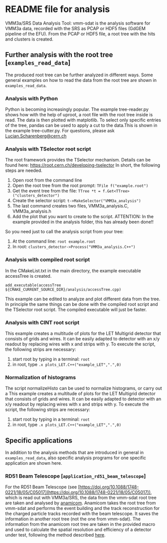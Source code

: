 # README file for analysis

VMM3a/SRS Data Analysis Tool: 
vmm-sdat is the analysis software for VMM3a data, recorded with the SRS as PCAP or HDF5 files (GdGEM pipeline of the EFU). From the PCAP or HDF5 file, a root tree with the hits and clusters is created. 


## Further analysis with the root tree [`examples_read_data`]

The produced root tree can be further analyzed in different ways. Some general examples on how to read the data from the root tree are shown in `examples_read_data`.


### Analysis with Python
Python is becoming increasingly popular. The example tree-reader.py shows how with the help of uproot, a root file with the root tree inside is read. The data is then plotted with matplotlib. 
To select only specific entries of the tree, pandas can be used to apply a cut to the data.This is shown in the example tree-cutter.py.
For questions, please ask Lucian.Scharenberg@cern.ch


### Analysis with TSelector root script
The root framework provides the TSelector mechanism. Details can be found here:
https://root.cern.ch/developing-tselector
In short, the following steps are needed.
1. Open root from the command line
2. Open the root tree from the root prompt: `TFile f("example.root")`
3. Get the event tree from the file: `TTree *t = f.Get<TTree>("clusters_detector")`
4. Create the selector script: `t->MakeSelector("VMM3a_analysis")`
5. The last command creates two files, VMM3a_analysis.C, VMM3a_analysis.h
6. Add the plot that you want to create to the script. ATTENTION: In the example provided in the analysis folder, this has already been done!! 

So you need just to call the analysis script from your tree:
1. At the command line: `root example.root`
2. In root: `clusters_detector->Process("VMM3a_analysis.C++")`


### Analysis with compiled root script
In the CMakeList.txt in the main directory, the example executable accessTree is created.

`add_executable(accessTree ${CMAKE_CURRENT_SOURCE_DIR}/analysis/accessTree.cpp)`

This example can be edited to analyze and plot different data from the tree. In principle the same things can be done with the compiled root script and the TSelector root script. The compiled executable will just be faster.


### Analysis with CINT root script
This example creates a multitude of plots for the LET Multigrid detector that consists of grids and wires. It can be easily adapted to detector with an x/y readout by replacing wires with x and strips with y. To execute the script, the following strips are necessary:
1. start root by typing in a terminal: `root`
2. in root, type `.x plots_LET.C++("example_LET",".",0)`


### Normalization of histograms
The script normalizeHisto can be used to normalize histograms, or carry out a 
This example creates a multitude of plots for the LET Multigrid detector that consists of grids and wires. It can be easily adapted to detector with an x/y readout by replacing wires with x and strips with y. To execute the script, the following strips are necessary:
1. start root by typing in a terminal: `root`
2. in root, type `.x plots_LET.C++("example_LET",".",0)`


## Specific applications

In addition to the analysis methods that are introduced in general in `examples_read_data`, also specific analysis programs for one specific application are shown here.


### RD51 Beam Telescope [`application_rd51_beam_telescope`]

For the RD51 Beam Telescope (see [https://doi.org/10.1088/1748-0221/18/05/C05017](https://doi.org/10.1088/1748-0221/18/05/C05017)), which is read out with VMM3a/SRS, the data from the vmm-sdat root tree are taken and analysed by [anamicom](https://gitlab.physik.uni-muenchen.de/Jonathan.Bortfeldt/anamicom).
Anamicom takes the root tree from vmm-sdat and performs the event building and the track reconstruction for the charged particle tracks recorded with the beam telescope.
It saves the information in another root tree (not the one from vmm-sdat).
The information from the anamicom root tree are taken in the provided macro and used to calculate the spatial resolution and efficiency of a detector under test, following the method described [here](https://cds.cern.ch/record/2860765).

